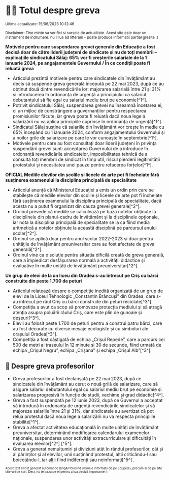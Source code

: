 # 👩‍🏫 Totul despre greva
<sub>Ultima actualizare: 15/06/2023 10:12:46</sub>

<sub>Disclaimer: Tine minte sa verifici si sursele de actualitate. Acest site este doar un instrument de indrumare: nu il lua ad litteram - poate produce informatii partial gresite :)</sub>

**Motivele pentru care suspendarea grevei generale din Educație a fost decisă doar de către liderii județeni de sindicate și nu de toți membrii – explicațiile sindicatului Sălaj: 65% vor fi creșterile salariale de la 1 ianuarie 2024, pe angajamentele Guvernului / În ce condiții poate fi reluată greva**

- Articolul prezintă motivele pentru care sindicatele din învățământ au decis să suspende greva generală începută pe 22 mai 2023, după ce au obținut două dintre revendicările lor: majorarea salarială între 21 și 31% și introducerea în ordonanța de urgență a principiului ca salariul debutantului să fie egal cu salariul mediu brut pe economie[^1^].
- Potrivit sindicatului Sălaj, suspendarea grevei nu înseamnă încetarea ei, ci un mijloc de constrângere a guvernanților pentru respectarea promisiunilor făcute, iar greva poate fi reluată dacă noua lege a salarizării nu va aplica principiile cuprinse în ordonanța de urgență[^1^].
- Sindicatul Sălaj susține că salariile din învățământ vor crește în medie cu 65% începând cu 1 ianuarie 2024, conform angajamentului Guvernului și a noilor grile de salarizare pe care le vor cunoaște în septembrie[^1^].
- Motivele pentru care au fost consultați doar liderii județeni în privința suspendării grevei sunt: acceptarea Guvernului de a introduce în ordonanță revendicările sindicatelor, imposibilitatea tehnică de a consulta toți membrii de sindicat în timp util, riscul pierderii legitimității protestului și necesitatea unei pauze pentru refacerea forțelor[^1^].

**OFICIAL Mediile elevilor din școlile și liceele de arte pot fi încheiate fără susținerea examenului la disciplina principală de specialitate**

- Articolul anunță că Ministerul Educației a emis un ordin prin care se stabilește că mediile elevilor din școlile și liceele de arte pot fi încheiate fără susținerea examenului la disciplina principală de specialitate, dacă acesta nu a putut fi organizat din cauza grevei generale[^2^].
- Ordinul prevede că mediile se calculează pe baza notelor obținute la disciplinele din planul-cadru de învățământ și la disciplinele opționale, iar nota la disciplina principală de specialitate se ia ca fiind media aritmetică a notelor obținute la această disciplină pe parcursul anului școlar[^2^].
- Ordinul se aplică doar pentru anul școlar 2022-2023 și doar pentru unitățile de învățământ preuniversitar care au fost afectate de greva generală[^2^].
- Ordinul vine ca o soluție pentru situația dificilă creată de greva generală, care a împiedicat desfășurarea normală a activității didactice și evaluative în multe unități de învățământ preuniversitar[^2^].

**Un grup de elevi de la un liceu din Oradea s-au întrecut pe Criș cu bărci construite din peste 1.700 de peturi**

- Articolul relatează despre o competiție inedită organizată de un grup de elevi de la Liceul Tehnologic „Constantin Brâncuși” din Oradea, care s-au întrecut pe râul Criș cu bărci construite din peturi reciclate[^3^].
- Competiția a avut ca scop să promoveze protecția mediului și să atragă atenția asupra poluării râului Criș, care este plin de gunoaie și deșeuri[^3^].
- Elevii au folosit peste 1.700 de peturi pentru a construi patru bărci, care au fost decorate cu diverse mesaje ecologiste și cu simboluri ale orașului Oradea[^3^].
- Competiția a fost câștigată de echipa „Crișul Repede”, care a parcurs cei 500 de metri ai traseului în 12 minute și 30 de secunde, fiind urmată de echipa „Crișul Negru”, echipa „Crișana” și echipa „Crișul Alb”[^3^].

## 🏫 Despre greva profesorilor

- Greva profesorilor a fost declanșată pe 22 mai 2023, după ce sindicatele din învățământ au cerut o nouă grilă de salarizare, care să asigure salariul debutantului egal cu salariul mediu brut pe economie și salarizarea progresivă în funcție de studii, vechime și grad didactic[^4^].
- Greva a fost suspendată pe 12 iunie 2023, după ce Guvernul a acceptat să introducă în ordonanța de urgență revendicările sindicatelor și să majoreze salariile între 21 și 31%, dar sindicatele au avertizat că pot relua protestul dacă noua lege a salarizării nu va respecta principiile stabilite[^1^].
- Greva a afectat activitatea educațională în multe unități de învățământ preuniversitar, determinând modificarea calendarului examenelor naționale, suspendarea unor activități extracurriculare și dificultăți în evaluarea elevilor[^2^] [^5^].
- Greva a generat nemulțumiri și diviziuni atât în rândul profesorilor, cât și al părinților și al elevilor, unii susținând protestul, alții criticându-l sau boicotându-l, iar alții fiind indiferenți sau neinformați[^5^] .


<sub><sub>Acest text a fost generat automat de BingAI folosind ultimele informatii de pe Edupedu, precum si de pe alte site-uri de stiri. Deci, nu te baza pe el pentru a lua decizii importante :)</sub></sub>